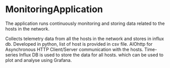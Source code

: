 # MonitoringApplication
The application runs continuously monitoring and storing data related to the hosts in the network.

Collects telemetry data from all the hosts in the network and stores in influx db.
Developed in python, list of host is provided in csv file.
AIOhttp for Asynchronous HTTP Client/Server communication with the hosts.
Time-series Influx DB is used to store the data for all hosts. which can be used to plot and analyse using Grafana.
